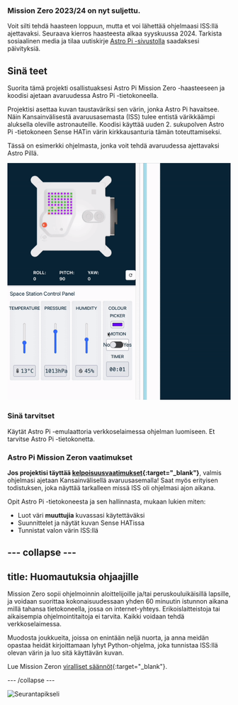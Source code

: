 ### Mission Zero 2023/24 on nyt suljettu.

Voit silti tehdä haasteen loppuun, mutta et voi lähettää ohjelmaasi ISS:llä ajettavaksi. Seuraava kierros haasteesta alkaa syyskuussa 2024. Tarkista sosiaalinen media ja tilaa uutiskirje [Astro Pi -sivustolla](https://astro-pi.org/mission-zero/) saadaksesi päivityksiä.

## Sinä teet

Suorita tämä projekti osallistuaksesi Astro Pi Mission Zero -haasteeseen ja koodisi ajetaan avaruudessa Astro Pi -tietokoneella.

Projektisi asettaa kuvan taustaväriksi sen värin, jonka Astro Pi havaitsee. Näin Kansainvälisestä avaruusasemasta (ISS) tulee entistä värikkäämpi aluksella oleville astronauteille. Koodisi käyttää uuden 2. sukupolven Astro Pi -tietokoneen Sense HATin värin kirkkausanturia tämän toteuttamiseksi.

Tässä on esimerkki ohjelmasta, jonka voit tehdä avaruudessa ajettavaksi Astro Pillä.

![Sense HAT -emulaatori ajamassa esimerkkiohjelmaa, jossa on käärme ja tunnistetun värin perusteella vaihtuva taustaväri.](images/finished.gif)

### Sinä tarvitset

Käytät Astro Pi -emulaattoria verkkoselaimessa ohjelman luomiseen. Et tarvitse Astro Pi -tietokonetta.

### Astro Pi Mission Zeron vaatimukset

**Jos projektisi täyttää [kelpoisuusvaatimukset](https://astro-pi.org/fi/mission-zero/eligibility){:target="_blank"}**, valmis ohjelmasi ajetaan Kansainvälisellä avaruusasemalla! Saat myös erityisen todistuksen, joka näyttää tarkalleen missä ISS oli ohjelmasi ajon aikana.

Opit Astro Pi -tietokoneesta ja sen hallinnasta, mukaan lukien miten:
+ Luot väri **muuttujia** kuvassasi käytettäväksi
+ Suunnittelet ja näytät kuvan Sense HATissa
+ Tunnistat valon värin ISS:llä

--- collapse ---
---
title: Huomautuksia ohjaajille
---

Mission Zero sopii ohjelmoinnin aloittelijoille ja/tai peruskouluikäisillä lapsille, ja voidaan suorittaa kokonaisuudessaan yhden 60 minuutin istunnon aikana millä tahansa tietokoneella, jossa on internet-yhteys. Erikoislaitteistoja tai aikaisempia ohjelmointitaitoja ei tarvita. Kaikki voidaan tehdä verkkoselaimessa.

Muodosta joukkueita, joissa on enintään neljä nuorta, ja anna meidän opastaa heidät kirjoittamaan lyhyt Python-ohjelma, joka tunnistaa ISS:llä olevan värin ja luo sitä käyttävän kuvan.

Lue Mission Zeron [viralliset säännöt](https://astro-pi.org/fi/mission-zero/guidelines){:target="_blank"}.

--- /collapse ---

![Seurantapikseli](https://code.org/api/hour/begin_raspberrypi_astropi.png)
